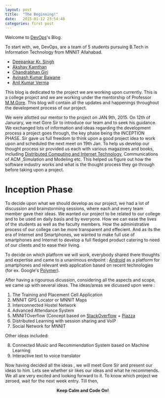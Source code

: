 ```yaml
---
layout: post
title:  "The Beginning!"
date:   2015-01-12 23:54:48
categories: first post
---
```


Welcome to [DevOps][teamdevops]'s Blog. 

To start with, we, DevOps, are a team of 5 students pursuing B.Tech in Information Technology from MNNIT Allahabad. 

* [Deepankar Kr. Singh][depp1993]
* [Akshay Kamthan][Akamthan]
* [Chandrabhan Giri][cbgiri]
* [Avinash Kumar Bawane][avinashbawane]
* [Anil Kumar Verma][anil23416]

This blog is dedicated to the project we are working upon currently. This is a college project and we are working under the mentorship of Professor [M.M.Gore][M.M.Gore]. This blog will contain all the updates and happenings throughout the development process of our project.

We were allotted our mentor to the project on JAN 9th, 2015. On 12th of Janurary, we met Gore Sir to introduce our team and to seek his guidance. We exchanged lots of information and ideas regarding the development process a project goes through, the key phase being the INCEPTION PHASE. Sir gave us full freedom to think upon a good project idea to work upon and scheduled the next meet on 19th Jan. To help us develop our thought process sir provided us each with various magazines and books, including [Distributed Computing and Internet Technology][icdcit], Communications of ACM ,Simulation and Modeling etc. This helped us figure out how the software industry works and what is the thought process they go through before taking upon a project. 

<h1> Inception Phase </h1>

To decide upon what we should develop as our project, we had a lot of discussion and brainstorming sessions, where each and every team member gave their ideas. We wanted our project to be related to our college and to be used on daily basis and by everyone. How we can ease the lives of the students as well as the faculty members. How the administrative process of our college can be more transparent and effecient. And as its the era of Internet and Smartphones, we wanted to make full use of smartphones and Internet to develop a full fledged product catering to need of our clients and to ease their living.

To decide on which platform we will work, everybody shared there thoughts and expertise and came to a unanimous endpoint : [Android][Android] as a platform for smartphones and relevant web application based on recent technologies (for ex. Google's [Polymer][Polymer]).

After having a rigourous dicussion, considering all the aspects and scope, we came up with several ideas.
The ideas/areas we dicussed upon were : 

1. The Training and Placement Cell Application
2. MNNIT GPS Locator or MNNIT Maps
3. Interconnected Hostel Network
4. Advanced Attendance System
5. MNNITOverflow (Concept based on [StackOverflow][StackOverflow] + [Piazza][Piazza]
6. Distributed Learning with session sharing and VoIP
7. Social Network for MNNIT

Other ideas included:

8. Connected Music and Recommendation System based on Machine Learning
9. Interactive text to voice translator

Now having decided all the ideas , we will meet Gore Sir and present our ideas to him. Lets see whether sir likes our ideas and what he recommends. We all are very excited and looking forward to it. To know which project we zeroed, wait for the next week entry. Till then, 
<center>
	<strong>Keep Calm and Code On!</strong>
</center>

[teamdevops]: https://www.github.com/teamdevops
[M.M.Gore]: http://www.mnnit.ac.in/index.php/department/engineering/csed/csedfp
[depp1993]: https://www.github.com/depp1993
[Akamthan]: https://www.github.com/Akamthan
[cbgiri]: https://www.github.com/cbgiri
[avinashbawane]: https://www.github.com/avinashbawane
[anil23416]: https://www.github.com/anil23416
[icdcit]: http://www.icdcit.ac.in/
[Android]: http://www.android.com
[Polymer]: http://www.polymer-project.org
[StackOverflow]: http://www.stackoverflow.com
[Piazza]: http://www.piazza.com